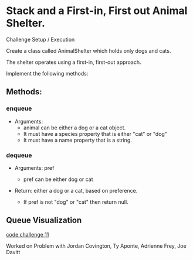 # Stack and a First-in, First out Animal Shelter.
<!-- Short summary or background information -->
Challenge Setup / Execution

Create a class called AnimalShelter which holds only dogs and cats.

The shelter operates using a first-in, first-out approach.

Implement the following methods:

## Methods:

### enqueue

- Arguments:
  - animal can be either a dog or a cat object.
  - It must have a species property that is either "cat" or "dog"
  - It must have a name property that is a string.


### dequeue

- Arguments: pref
  - pref can be either dog or cat

- Return: either a dog or a cat, based on preference.
  - If pref is not "dog" or "cat" then return null.

## Queue Visualization

[code challenge 11](./img/stack-and-queues.png)


Worked on Problem with Jordan Covington, Ty Aponte, Adrienne Frey, Joe Davitt
